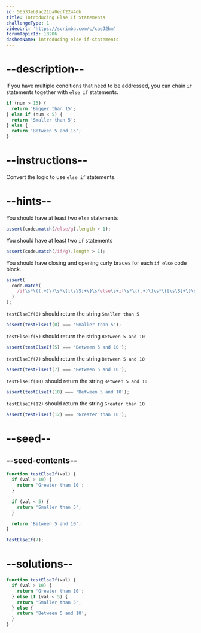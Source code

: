 ```yaml
---
id: 56533eb9ac21ba0edf2244db
title: Introducing Else If Statements
challengeType: 1
videoUrl: 'https://scrimba.com/c/caeJ2hm'
forumTopicId: 18206
dashedName: introducing-else-if-statements
---
```


# --description--

If you have multiple conditions that need to be addressed, you can chain `if` statements together with `else if` statements.

```js
if (num > 15) {
  return 'Bigger than 15';
} else if (num < 5) {
  return 'Smaller than 5';
} else {
  return 'Between 5 and 15';
}
```

# --instructions--

Convert the logic to use `else if` statements.

# --hints--

You should have at least two `else` statements

```js
assert(code.match(/else/g).length > 1);
```

You should have at least two `if` statements

```js
assert(code.match(/if/g).length > 1);
```

You should have closing and opening curly braces for each `if else` code block.

```js
assert(
  code.match(
    /if\s*\((.+)\)\s*\{[\s\S]+\}\s*else\s+if\s*\((.+)\)\s*\{[\s\S]+\}\s*else\s*\{[\s\S]+\s*\}/
  )
);
```

`testElseIf(0)` should return the string `Smaller than 5`

```js
assert(testElseIf(0) === 'Smaller than 5');
```

`testElseIf(5)` should return the string `Between 5 and 10`

```js
assert(testElseIf(5) === 'Between 5 and 10');
```

`testElseIf(7)` should return the string `Between 5 and 10`

```js
assert(testElseIf(7) === 'Between 5 and 10');
```

`testElseIf(10)` should return the string `Between 5 and 10`

```js
assert(testElseIf(10) === 'Between 5 and 10');
```

`testElseIf(12)` should return the string `Greater than 10`

```js
assert(testElseIf(12) === 'Greater than 10');
```

# --seed--

## --seed-contents--

```js
function testElseIf(val) {
  if (val > 10) {
    return 'Greater than 10';
  }

  if (val < 5) {
    return 'Smaller than 5';
  }

  return 'Between 5 and 10';
}

testElseIf(7);
```

# --solutions--

```js
function testElseIf(val) {
  if (val > 10) {
    return 'Greater than 10';
  } else if (val < 5) {
    return 'Smaller than 5';
  } else {
    return 'Between 5 and 10';
  }
}
```
